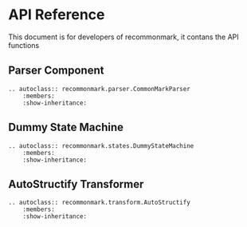 # API Reference

This document is for developers of recommonmark, it contans the API functions

Parser Component
----------------
```eval_rst
.. autoclass:: recommonmark.parser.CommonMarkParser
    :members:
    :show-inheritance:

```

Dummy State Machine
-------------------
```eval_rst
.. autoclass:: recommonmark.states.DummyStateMachine
    :members:
    :show-inheritance:

```


AutoStructify Transformer
-------------------------
```eval_rst
.. autoclass:: recommonmark.transform.AutoStructify
    :members:
    :show-inheritance:

```
